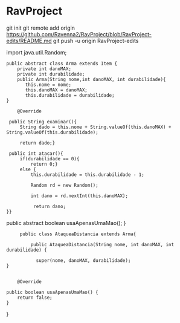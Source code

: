 # RavProject

git init 
git remote add origin https://github.com/Ravenna2/RavProject/blob/RavProject-edits/README.md
git push -u origin RavProject-edits

import java.util.Random;


    public abstract class Arma extends Item {
        private int danoMAX;
        private int durabilidade;
        public Arma(String nome,int danoMAX, int durabilidade){
           this.nome = nome;
           this.danoMAX = danoMAX;
           this.durabilidade = durabilidade;
    }
       
        @Override
    
     public String examinar(){
         String dado = this.nome + String.valueOf(this.danoMAX) + String.valueOf(this.durabilidade);
            
         return dado;}

     public int atacar(){
         if(durabilidade == 0){
             return 0;}
         else {
             this.durabilidade = this.durabilidade - 1;
    
             Random rd = new Random();
  
             int dano = rd.nextInt(this.danoMAX);
    
              return dano;
    }}
    
public abstract boolean usaApenasUmaMao();
        }
        
        
        
         public class AtaqueaDistancia extends Arma{

             public AtaqueaDistancia(String nome, int danoMAX, int durabilidade) {
         
        	   super(nome, danoMAX, durabilidade);
    }

   
        @Override
    
    public boolean usaApenasUmaMao() {
        return false;
    }
    
}


